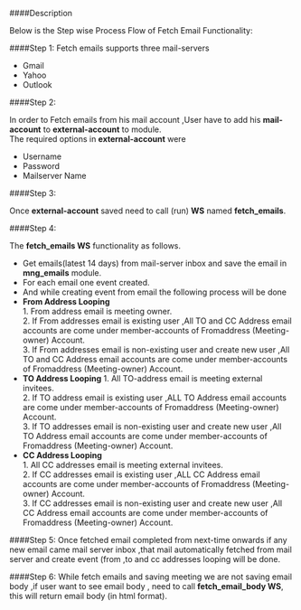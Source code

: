 ####Description

Below is the Step wise Process Flow of Fetch Email Functionality:

####Step 1:
Fetch emails supports three mail-servers
*	Gmail
*	Yahoo
*	Outlook

####Step 2:

In order to Fetch emails from his mail account ,User have to add his **mail-account** to **external-account** to module.<br />
The required options in **external-account** were
*	Username
*	Password
*	Mailserver Name

####Step 3:

Once **external-account** saved  need to call (run) **WS** named **fetch_emails**. 

####Step 4:

The **fetch_emails WS** functionality as follows.
* Get  emails(latest 14 days) from mail-server inbox and save the email in **mng_emails** module.
*	For each email one event created.
*	And while creating event from email the following process will be done
*	**From Address Looping** <br />
        1. From address email is meeting owner.<br />
        2. If From addresses email is existing user ,All TO and CC Address email accounts are come under member-accounts of Fromaddress (Meeting-owner) Account.<br />
        3. If From addresses email is non-existing user and create new user ,All TO and CC Address email accounts are come under member-accounts of Fromaddress (Meeting-owner) Account.<br />
* **TO Address Looping**
        1. All TO-address email is meeting external invitees.<br />
        2. If TO address email is existing user ,ALL TO Address email accounts are come under member-accounts of Fromaddress (Meeting-owner) Account.<br />
        3. If TO addresses email is non-existing user and create new user ,All TO Address email accounts are come under member-accounts of Fromaddress (Meeting-owner) Account.<br />
* **CC Address Looping**     
        1. All CC addresses email is meeting external invitees.<br />
        2. If CC addresses email is existing user ,ALL CC Address email accounts are come under member-accounts of Fromaddress (Meeting-owner) Account.<br />
        3. If CC addresses email is non-existing user and create new user ,All CC Address email accounts are come under member-accounts of Fromaddress (Meeting-owner) Account.<br />

####Step 5:
Once fetched email completed from next-time onwards if any new email came mail server inbox ,that mail automatically fetched from mail server and create event (from ,to and cc addresses looping will be done.

####Step 6:
While fetch emails and saving meeting we are not saving email body ,if user want to see email body , need to call **fetch_email_body WS**, this will return email body (in html format).



